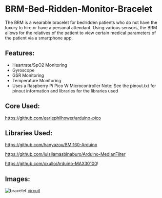 
# BRM-Bed-Ridden-Monitor-Bracelet

The BRM is a wearable bracelet for bedridden patients who do not have the luxury to hire or have a personal attendant. Using various sensors, the BRM allows for the relatives of the patient to view certain medical parameters of the patient via a smartphone app.


## Features:

- Heartrate/SpO2 Monitoring
- Gyroscope
- GSR Monitoring
- Temperature Monitoring
- Uses a Raspberry Pi Pico W Microcontroller
Note: See the pinout.txt for pinout information and libraries for the libraries used

  
## Core Used:
https://github.com/earlephilhower/arduino-pico
## Libraries Used:

https://github.com/hanyazou/BMI160-Arduino

https://github.com/luisllamasbinaburo/Arduino-MedianFilter

https://github.com/oxullo/Arduino-MAX30100!


  
## Images:
![bracelet](https://github.com/Technically56/BRM-Bed-Ridden-Monitor-Bracelet/assets/111244211/5dc0abfc-a51f-4f2c-8f9b-348afec31578)
[circuit](https://github.com/Technically56/BRM-Bed-Ridden-Monitor-Bracelet/assets/111244211/b7811d15-61ee-4ccc-8fa4-7876e0b61de7)



